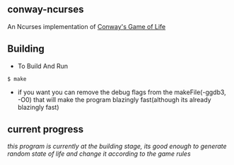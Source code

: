 ## conway-ncurses
An Ncurses implementation of [Conway's Game of Life](https://en.wikipedia.org/wiki/Conway's_Game_of_Life)

## Building
- To Build And Run
```
$ make
```
- if you want you can remove the debug flags from the makeFile(-ggdb3, -O0) that will make the program blazingly fast(although its already blazingly fast)

## current progress
_this program is currently at the building stage, its good enough to generate random state of life and change it according to the game rules_
